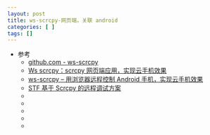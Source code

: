 ```yaml
---
layout: post
title: ws-scrcpy-网页端，关联 android
categories: [ ]
tags: []
---
```


* 参考
  * [github.com - ws-scrcpy](https://github.com/NetrisTV/ws-scrcpy)
  * [Ws scrcpy：scrcpy 网页端应用，实现云手机效果](https://meta.appinn.net/t/topic/33828)
  * [ws-scrcpy – 用浏览器远程控制 Android 手机，实现云手机效果](https://www.appinn.com/ws-scrcpy/)
  * [STF 基于 Scrcpy 的远程调试方案](https://testerhome.com/topics/21647)
  * []()
  * []()
  * []()
  * []()
  * []()









